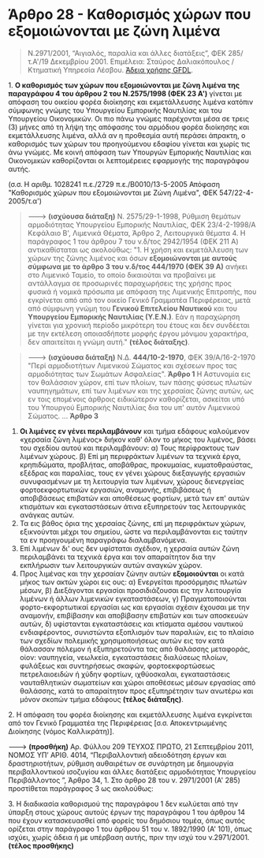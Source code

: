 # Άρθρο 28 - Καθορισμός χώρων που εξομοιώνονται με ζώνη λιμένα

> Ν.2971/2001, “Αιγιαλός, παραλία και άλλες διατάξεις”, ΦΕΚ 285/τ.A'/19 Δεκεμβρίου 2001. Επιμέλεια: Σταύρος Δαλιακόπουλος / Κτηματική Υπηρεσία Λέσβου. [Άδεια χρήσης GFDL](http://www.gnu.org/licenses/fdl.html).

1\. **Ο καθορισμός των χώρων που εξομοιώνονται με ζώνη λιμένα της παραγράφου 4 του άρθρου 2 του Ν.2575/1998 (ΦΕΚ 23 A')** γίνεται με απόφαση του οικείου φορέα διοίκησης και εκμετάλλευσης λιμένα κατόπιν σύμφωνης γνώμης του Υπουργείου Εμπορικής Ναυτιλίας και του Υπουργείου Οικονομικών. Οι πιο πάνω γνώμες παρέχονται μέσα σε τρεις (3) μήνες από τη λήψη της απόφασης του αρμόδιου φορέα διοίκησης και εκμετάλλευσης λιμένα, αλλά αν η προθεσμία αυτή περάσει άπρακτη, ο καθορισμός των χώρων του προηγούμενου εδαφίου γίνεται και χωρίς τις άνω γνώμες. Με κοινή απόφαση των Υπουργών Εμπορικής Ναυτιλίας και Οικονομικών καθορίζονται οι λεπτομέρειες εφαρμογής της παραγράφου αυτής.

(σ.σ. Η αριθμ. 1028241 π.ε./2729 π.ε./Β0010/13-5-2005 Απόφαση "Καθορισμός χώρων που εξομοιώνονται με Ζώνη Λιμένα", ΦΕΚ 547/22-4-2005/τ.α')

> ---> **(ισχύουσα διάταξη)** Ν. 2575/29-1-1998, Ρύθμιση θεμάτων αρμοδιότητας Υπουργείου Εμπορικής Ναυτιλίας, ΦΕΚ 23/4-2-1998/Α
> Κεφάλαιο Β', Λιμενικά Θέματα, 
> Άρθρο 2, Λειτουργικά θέματα
> 4\. Η παράγραφος 1 του άρθρου 7 του ν.δ/τος 2942/1954 (ΦΕΚ 211 Α) αντικαθίσταται ως ακολούθως:
"1\. Η χρήση και εκμετάλλευση των χώρων της ζώνης λιμένος και όσων **εξομοιώνονται με αυτούς σύμφωνα με το άρθρο 3 του ν.δ/τος 444/1970 (ΦΕΚ 39 Α)** ανήκει στο Λιμενικό Ταμείο, το οποίο δικαιούται να προβαίνει με αντάλλαγμα σε προσωρινές παραχωρήσεις της χρήσης προς φυσικά ή νομικά πρόσωπα με απόφαση της Λιμενικής Επιτροπής, που εγκρίνεται από από τον οικείο Γενικό Γραμματέα Περιφέρειας, μετά από σύμφωνη γνώμη του **Γενικού Επιτελείου Ναυτικού** και του **Υπουργείου Εμπορικής Ναυτιλίας (Υ.Ε.Ν.)**. Εάν η παραχώρηση γίνεται για χρονική περίοδο μικρότερη του έτους και δεν συνδέεται με την εκτέλεση οποιασδήποτε μορφής έργου μόνιμου χαρακτήρα, δεν απαιτείται η γνώμη αυτή." **(τέλος διάταξης)**.

> ---> **(ισχύουσα διάταξη)** Ν.Δ. **444/10-2-1970**, ΦΕΚ 39/Α/16-2-1970 "Περί αρμοδιοτήτων Λιμενικού Σώματος και σχέσεων προς τας αρμοδιότητας των Σωμάτων Ασφαλείας".
**Άρθρο 1**
Η Αστυνομία εις τον θαλάσσιον χώρον, επί των πλοίων, των πάσης φύσεως πλωτών ναυπηγημάτων, επί των λιμένων και της χερσαίας ζώνης αυτών, ως εν τοις επομένοις άρθροις ειδικώτερον καθορίζεται, ασκείται υπό του Υπουργού Εμπορικής Ναυτιλίας δια του υπ' αυτόν Λιμενικού Σώματος.
...
**Άρθρο 3**
1. **Οι λιμένες εν γένει περιλαμβάνουν** και τμήμα εδάφους καλούμενον «χερσαία ζώνη λιμένος» διήκον καθ' όλον το μήκος του λιμένος, βάσει του σχεδίου αυτού και περιλαμβάνουν: 
α) Τους περίφρακτους των λιμένων χώρους. 
β) Επί μη περιφράκτων λιμένων τα τεχνικά έργα, κρηπιδώματα, προβλήτας, αποβάθρας, προκυμαίας, κυματοθραύστας, εξέδρας και παραλίας, τους εν γένει χώρους διεξαγωγής εργασιών συνυφασμένων με τη λειτουργία των λιμένων, χώρους διενεργείας φορτοεκφορτωτικών εργασιών, αναμονής, επιβιβάσεως ή αποβιβάσεως επιβατών και αποθέσεως φορτίων, μετά των επ' αυτών κτισμάτων και εγκαταστάσεων άτινα εξυπηρετούν τας λειτουργικάς ανάγκας αυτών. 
2. Τα εις βάθος όρια της χερσαίας ζώνης, επί μη περιφράκτων χώρων, εξικνούνται μέχρι του σημείου, ώστε να περιλαμβάνονται εις ταύτην τα εν προηγουμένη παραγράφω διαλαμβανόμενα. 
3. Επί λιμένων δι' ους δεν υφίσταται σχέδιον, η χερσαία αυτών ζώνη περιλαμβάνει τα τεχνικά έργα και τον απαραίτητον δια την εκπλήρωσιν των λειτουργικών αυτών αναγκών χώρον. 
4. Προς λιμένας και την χερσαίαν ζώνην αυτών **εξομοιούνται** οι κατά μήκος των ακτών χώροι εις ους: 
α) Ενεργείται προσόρμησις πλωτών μέσων, 
β) Διεξάγονται εργασίαι προσιδιάζουσαι εις την λειτουργία λιμένων ή άλλων λιμενικών εγκαταστάσεων, 
γ) Πραγματοποιούνται φορτο-εκφορτωτικαί εργασίαι ως και εργασίαι σχέσιν έχουσαι με την αναμονήν, επιβίβασην και αποβίβασην επιβατών και των αποσκευών αυτών, 
δ) υφίστανται εγκαταστάσεις και κτίσματα αμέσου ναυτικού ενδιαφέροντος, συνιστώντα εξοπλισμόν των παραλιών, εις το πλαίσιο των σχεδίων πολεμικής χρησιμοποιήσεως αυτών εις τον κατά θάλασσαν πόλεμον ή εξυπηρετούντα τας από θαλάσσης μεταφοράς, οίον: ναυπηγεία, νεωλκεία, εγκαταστάσεις διαλύσεως πλοίων, φυλάξεως και συντηρήσεως σκαφών, φορτοεκφορτώσεως πετρελαιοειδών ή χύδην φορτίων, ιχθύοσκαλαι, εγκαταστάσεις ναυταθλητικών σωματείων και χώροι αποθέσεως μέσων εργασίας από θαλάσσης, κατά το απαραίτητον προς εξυπηρέτησιν των ανωτέρω και μόνον σκοπών τμήμα εδάφους **(τέλος διάταξης)**.

2\. Η απόφαση του φορέα διοίκησης και εκμετάλλευσης λιμένα εγκρίνεται από τον Γενικό Γραμματέα της Περιφέρειας [σ.σ. Αποκεντρωμένης Διοίκησης (νόμος Καλλικράτη)].

---> **(προσθήκη)** Αρ. Φύλλου 209 ΤΕΥΧΟΣ ΠΡΩΤΟ, 21 Σεπτεμβρίου 2011, ΝΟΜΟΣ ΥΠ’ ΑΡΙΘ. 4014, “Περιβαλλοντική αδειοδότηση έργων και δραστηριοτήτων, ρύθμιση αυθαιρέτων σε συνάρτηση με δημιουργία περιβαλλοντικού ισοζυγίου και άλλες διατάξεις αρμοδιότητας Υπουργείου Περιβάλλοντος ”, Άρθρο 34, 1\. Στο άρθρο 28 του ν. 2971/2001 (Α' 285) προστίθεται παράγραφος 3 ως ακολούθως:

3\. Η διαδικασία καθορισμού της παραγράφου 1 δεν κωλύεται από την ύπαρξη στους χώρους αυτούς έργων της παραγράφου 1 του άρθρου 14 που έχουν κατασκευασθεί από φορείς του δημόσιου τομέα, όπως αυτός ορίζεται στην παράγραφο 1 του άρθρου 51 του ν. 1892/1990 (Α' 101), όπως ισχύει, χωρίς άδεια ή με υπέρβαση αυτής, πριν την ισχύ του ν.2971/2001. **(τέλος προσθήκης)**

